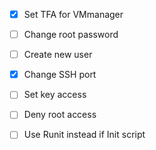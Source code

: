 - [x] Set TFA for VMmanager 
- [ ] Change root password 
- [ ] Create new user
- [x] Change SSH port 
- [ ] Set key access 
- [ ] Deny root access 


- [ ] Use Runit instead if Init script
